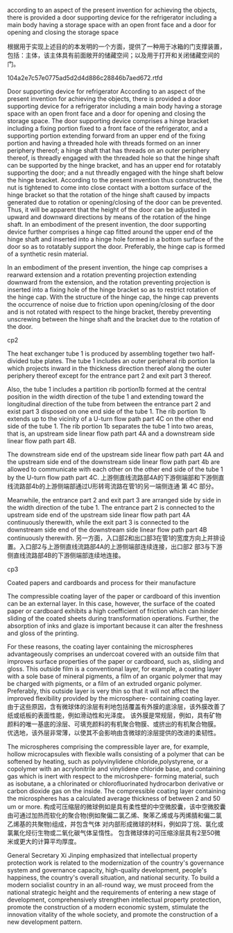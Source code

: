 according to an aspect of the present invention for achieving the objects, there is provided a door supporting device for the refrigerator including a main body having a storage space with an open front face and a door for opening and closing the storage space


根据用于实现上述目的的本发明的一个方面，提供了一种用于冰箱的门支撑装置，包括：主体，该主体具有前面敞开的储藏空间；以及用于打开和关闭储藏空间的门。


104a2e7c57e0775ad5d2d4d886c28846b7aed672.rtfd


Door supporting device for refrigerator
According to an aspect of the present invention for achieving the objects, there is provided a door supporting device for a refrigerator including a main body having a storage space with an open front face and a door for opening and closing the storage space. The door supporting device comprises a hinge bracket including a fixing portion fixed to a front face of the refrigerator, and a supporting portion extending forward from an upper end of the fixing portion and having a threaded hole with threads formed on an inner periphery thereof; a hinge shaft that has threads on an outer periphery thereof, is threadly engaged with the threaded hole so that the hinge shaft can be supported by the hinge bracket, and has an upper end for rotatably supporting the door; and a nut threadly engaged with the hinge shaft below the hinge bracket.
According to the present invention thus constructed, the nut is tightened to come into close contact with a bottom surface of the hinge bracket so that the rotation of the hinge shaft caused by impacts generated due to rotation or opening/closing of the door can be prevented. Thus, it will be apparent that the height of the door can be adjusted in upward and downward directions by means of the rotation of the hinge shaft.
In an embodiment of the present invention, the door supporting device further comprises a hinge cap fitted around the upper end of the hinge shaft and inserted into a hinge hole formed in a bottom surface of the door so as to rotatably support the door. Preferably, the hinge cap is formed of a synthetic resin material.

In an embodiment of the present invention, the hinge cap comprises a rearward extension and a rotation preventing projection extending downward from the extension, and the rotation preventing projection is inserted into a fixing hole of the hinge bracket so as to restrict rotation of the hinge cap. With the structure of the hinge cap, the hinge cap prevents the occurrence of noise due to friction upon opening/closing of the door and is not rotated with respect to the hinge bracket, thereby preventing unscrewing between the hinge shaft and the bracket due to the rotation of the door.



cp2

The heat exchanger tube 1 is produced by assembling together two half-divided tube plates.
The tube 1 includes an outer peripheral rib portion la which projects inward in the thickness direction thereof along the outer periphery thereof except for the entrance part 2 and exit part 3 thereof.

Also, the tube 1 includes a partition rib portion1b formed at the central position in the width direction of the tube 1 and extending toward the longitudinal direction of the tube from between the entrance part 2 and exist part 3 disposed on one end side of the tube 1. The rib portion 1b extends up to the vicinity of a U-turn flow path part 4C on the other end side of the tube 1. The rib portion 1b separates the tube 1 into two areas, that is, an upstream side linear flow path part 4A and a downstream side linear flow path part 4B.

The downstream side end of the upstream side linear flow path part 4A and the upstream side end of the downstream side linear flow path part 4b are allowed to communicate with each other on the other end side of the tube 1 by the U-turn flow path part 4C.
上游侧直线流路部4A的下游侧端部和下游侧直线流路部4b的上游侧端部通过U形转弯流路在管1的另一端侧连通 第 4C 部分。

Meanwhile, the entrance part 2 and exit part 3 are arranged side by side in the width direction of the tube 1. The entrance part 2 is connected to the upstream side end of the upstream side linear flow path part 4A continuously therewith, while the exit part 3 is connected to the downstream side end of the downstream side linear flow path part 4B continuously therewith.
另一方面，入口部2和出口部3在管1的宽度方向上并排设置。入口部2与上游侧直线流路部4A的上游侧端部连续连接，出口部2 部3与下游侧直线流路部4B的下游侧端部连续地连接。



cp3

Coated papers and cardboards and process for their manufacture

The compressible coating layer of the paper or cardboard of this invention can be an external layer. In this case, however, the surface of the coated paper or cardboard exhibits a high coefficient of friction which can hinder sliding of the coated sheets during transformation operations. Further, the absorption of inks and glaze is important because it can alter the freshness and gloss of the printing.

For these reasons, the coating layer containing the microspheres advantageously comprises an undercoat covered with an outside film that improves surface properties of the paper or cardboard, such as, sliding and gloss. This outside film is a conventional layer, for example, a coating layer with a sole base of mineral pigments, a film of an organic polymer that may be charged with pigments, or a film of an extruded organic polymer. Preferably, this outside layer is very thin so that it will not affect the improved flexibility provided by the microsphere- containing coating layer.
由于这些原因，含有微球体的涂层有利地包括覆盖有外膜的底涂层，该外膜改善了纸或纸板的表面性能，例如滑动性和光泽度。 该外膜是常规层，例如，具有矿物颜料的唯一基底的涂层、可填充颜料的有机聚合物膜、或挤出的有机聚合物膜。 优选地，该外层非常薄，以使其不会影响由含微球的涂层提供的改进的柔韧性。


The microspheres comprising the compressible layer are, for example, hollow microcapsules with flexible walls consisting of a polymer that can be softened by heating, such as polyvinylidene chloride,polystyrene, or a copolymer with an acrylonitrile and vinylidene chloride base, and containing gas which is inert with respect to the microshpere- forming material, such as isobutane, a a chlorinated or chlorofluorinated hydrocarbon derivative or carbon dioxide gas on the inside. The compressible coating layer containing the microspheres has a calculated average thickness of between 2 and 50 um or more.
构成可压缩层的微球例如是具有柔性壁的中空微胶囊，该中空微胶囊由可通过加热而软化的聚合物(例如聚偏二氯乙烯、聚苯乙烯或与丙烯腈和偏二氯乙烯基的共聚物)组成，并包含气体 对内部形成微球的材料，例如异丁烷、氯化或氯氟化烃衍生物或二氧化碳气体呈惰性。 包含微球体的可压缩涂层具有2至50微米或更大的计算平均厚度。



General Secretary Xi Jinping emphasized that intellectual property protection work is related to the modernization of the country's governance system and governance capacity, high-quality development, people's happiness, the country's overall situation, and national security. To build a modern socialist country in an all-round way, we must proceed from the national strategic height and the requirements of entering a new stage of development, comprehensively strengthen intellectual property protection, promote the construction of a modern economic system, stimulate the innovation vitality of the whole society, and promote the construction of a new development pattern.